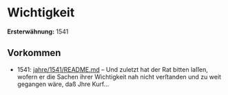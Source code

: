 # Wichtigkeit

**Ersterwähnung:** 1541

## Vorkommen
- 1541: [jahre/1541/README.md](../jahre/1541/README.md) – Und zuletzt hat der Rat bitten laſſen, wofern er
die Sachen ihrer Wichtigkeit nah nicht verſtanden und zu
weit gegangen wäre, daß Jhre Kurf...
